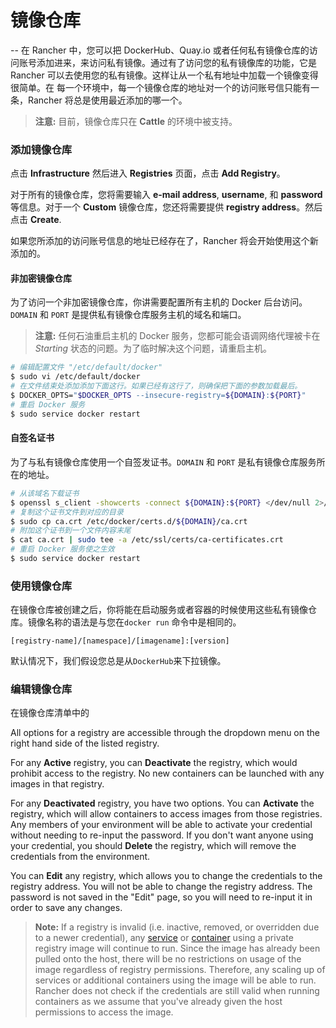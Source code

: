 # 镜像仓库
--
在 Rancher 中，您可以把 DockerHub、Quay.io 或者任何私有镜像仓库的访问账号添加进来，来访问私有镜像。通过有了访问您的私有镜像库的功能，它是 Rancher 可以去使用您的私有镜像。这样让从一个私有地址中加载一个镜像变得很简单。在 每一个环境中，每一个镜像仓库的地址对一个的访问账号信只能有一条，Rancher 将总是使用最近添加的哪一个。

> **注意:** 目前，镜像仓库只在 **Cattle** 的环境中被支持。

### 添加镜像仓库

点击 **Infrastructure** 然后进入 **Registries** 页面，点击 **Add Registry**。 

对于所有的镜像仓库，您将需要输入 **e-mail address**, **username**, 和 **password** 等信息。对于一个 **Custom** 镜像仓库，您还将需要提供 **registry address**。然后点击 **Create**.

如果您所添加的访问账号信息的地址已经存在了，Rancher 将会开始使用这个新添加的。 

#### 非加密镜像仓库

为了访问一个非加密镜像仓库，你讲需要配置所有主机的 Docker 后台访问。 `DOMAIN` 和 `PORT` 是提供私有镜像仓库服务主机的域名和端口。

> **注意:** 任何石油重启主机的 Docker 服务，您都可能会语调网络代理被卡在 _Starting_ 状态的问题。为了临时解决这个问题，请重启主机。

```bash
# 编辑配置文件 "/etc/default/docker"
$ sudo vi /etc/default/docker
# 在文件结束处添加添加下面这行。如果已经有这行了，则确保把下面的参数加载最后。
$ DOCKER_OPTS="$DOCKER_OPTS --insecure-registry=${DOMAIN}:${PORT}"
# 重启 Docker 服务
$ sudo service docker restart
```

#### 自签名证书

为了与私有镜像仓库使用一个自签发证书。`DOMAIN` 和 `PORT` 是私有镜像仓库服务所在的地址。

```bash
# 从该域名下载证书
$ openssl s_client -showcerts -connect ${DOMAIN}:${PORT} </dev/null 2>/dev/null|openssl x509 -outform PEM >ca.crt
# 复制这个证书文件到对应的目录
$ sudo cp ca.crt /etc/docker/certs.d/${DOMAIN}/ca.crt
# 附加这个证书到一个文件内容末尾
$ cat ca.crt | sudo tee -a /etc/ssl/certs/ca-certificates.crt
# 重启 Docker 服务使之生效
$ sudo service docker restart

```

### 使用镜像仓库

在镜像仓库被创建之后，你将能在启动服务或者容器的时候使用这些私有镜像仓库。镜像名称的语法是与您在`docker run` 命令中是相同的。

`[registry-name]/[namespace]/[imagename]:[version]`

默认情况下，我们假设您总是从`DockerHub`来下拉镜像。

### 编辑镜像仓库

在镜像仓库清单中的

All options for a registry are accessible through the dropdown menu on the right hand side of the listed registry.

For any **Active** registry, you can **Deactivate** the registry, which would prohibit access to the registry. No new containers can be launched with any images in that registry.

For any **Deactivated** registry, you have two options. You can **Activate** the registry, which will allow containers to access images from those registries. Any members of your environment will be able to activate your credential without needing to re-input the password. If you don't want anyone using your credential, you should **Delete** the registry, which will remove the credentials from the environment.

You can **Edit** any registry, which allows you to change the credentials to the registry address. You will not be able to change the registry address. The password is not saved in the "Edit" page, so you will need to re-input it in order to save any changes.

> **Note:** If a registry is invalid (i.e. inactive, removed, or overridden due to a newer credential), any [service]({{site.baseurl}}/rancher/{{page.version}}/{{page.lang}}/rancher-ui/applications/stacks/adding-services/) or [container]({{site.baseurl}}/rancher/{{page.version}}/{{page.lang}}/rancher-ui/infrastructure/containers/) using a private registry image will continue to run. Since the image has already been pulled onto the host, there will be no restrictions on usage of the image regardless of registry permissions. Therefore, any scaling up of services or additional containers using the image will be able to run. Rancher does not check if the credentials are still valid when running containers as we assume that you've already given the host permissions to access the image. 

